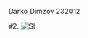 Darko Dimzov 232012

#2.
![SI](https://github.com/user-attachments/assets/595603c6-1f02-4431-b95b-0627633114b0)

